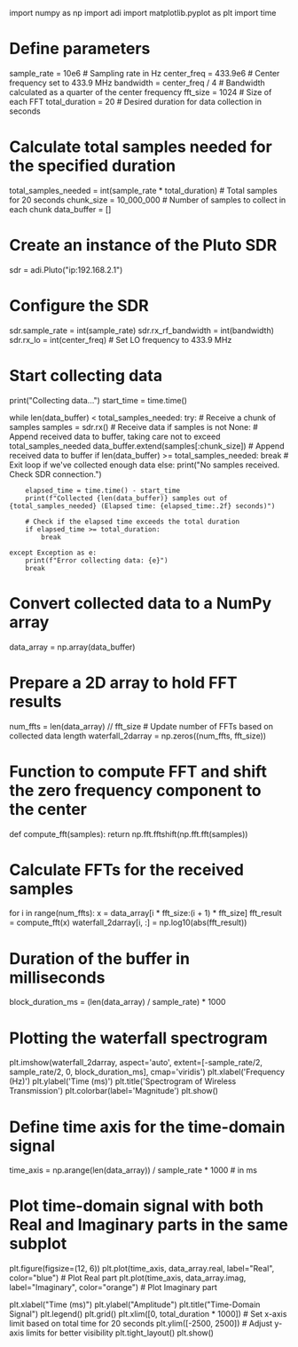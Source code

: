 import numpy as np
import adi
import matplotlib.pyplot as plt
import time

# Define parameters
sample_rate = 10e6  # Sampling rate in Hz
center_freq = 433.9e6  # Center frequency set to 433.9 MHz
bandwidth = center_freq / 4  # Bandwidth calculated as a quarter of the center frequency
fft_size = 1024  # Size of each FFT
total_duration = 20  # Desired duration for data collection in seconds

# Calculate total samples needed for the specified duration
total_samples_needed = int(sample_rate * total_duration)  # Total samples for 20 seconds
chunk_size = 10_000_000  # Number of samples to collect in each chunk
data_buffer = []

# Create an instance of the Pluto SDR
sdr = adi.Pluto("ip:192.168.2.1")

# Configure the SDR
sdr.sample_rate = int(sample_rate)
sdr.rx_rf_bandwidth = int(bandwidth)
sdr.rx_lo = int(center_freq)  # Set LO frequency to 433.9 MHz

# Start collecting data
print("Collecting data...")
start_time = time.time()

while len(data_buffer) < total_samples_needed:
    try:
        # Receive a chunk of samples
        samples = sdr.rx()  # Receive data
        if samples is not None:
            # Append received data to buffer, taking care not to exceed total_samples_needed
            data_buffer.extend(samples[:chunk_size])  # Append received data to buffer
            if len(data_buffer) >= total_samples_needed:
                break  # Exit loop if we've collected enough data
        else:
            print("No samples received. Check SDR connection.")
        
        elapsed_time = time.time() - start_time
        print(f"Collected {len(data_buffer)} samples out of {total_samples_needed} (Elapsed time: {elapsed_time:.2f} seconds)")

        # Check if the elapsed time exceeds the total duration
        if elapsed_time >= total_duration:
            break

    except Exception as e:
        print(f"Error collecting data: {e}")
        break

# Convert collected data to a NumPy array
data_array = np.array(data_buffer)

# Prepare a 2D array to hold FFT results
num_ffts = len(data_array) // fft_size  # Update number of FFTs based on collected data length
waterfall_2darray = np.zeros((num_ffts, fft_size))

# Function to compute FFT and shift the zero frequency component to the center
def compute_fft(samples):
    return np.fft.fftshift(np.fft.fft(samples))

# Calculate FFTs for the received samples
for i in range(num_ffts):
    x = data_array[i * fft_size:(i + 1) * fft_size]
    fft_result = compute_fft(x)
    waterfall_2darray[i, :] = np.log10(abs(fft_result))

# Duration of the buffer in milliseconds
block_duration_ms = (len(data_array) / sample_rate) * 1000

# Plotting the waterfall spectrogram
plt.imshow(waterfall_2darray, aspect='auto', extent=[-sample_rate/2, sample_rate/2, 0, block_duration_ms], cmap='viridis')
plt.xlabel('Frequency (Hz)')
plt.ylabel('Time (ms)')
plt.title('Spectrogram of Wireless Transmission')
plt.colorbar(label='Magnitude')
plt.show()

# Define time axis for the time-domain signal
time_axis = np.arange(len(data_array)) / sample_rate * 1000  # in ms

# Plot time-domain signal with both Real and Imaginary parts in the same subplot
plt.figure(figsize=(12, 6))
plt.plot(time_axis, data_array.real, label="Real", color="blue")  # Plot Real part
plt.plot(time_axis, data_array.imag, label="Imaginary", color="orange")  # Plot Imaginary part

plt.xlabel("Time (ms)")
plt.ylabel("Amplitude")
plt.title("Time-Domain Signal")
plt.legend()
plt.grid()
plt.xlim([0, total_duration * 1000])  # Set x-axis limit based on total time for 20 seconds
plt.ylim([-2500, 2500])  # Adjust y-axis limits for better visibility
plt.tight_layout()
plt.show()
